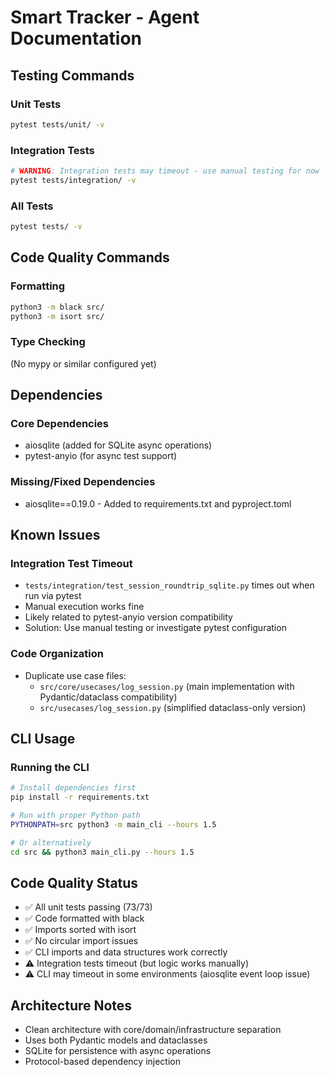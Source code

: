 # Smart Tracker - Agent Documentation

## Testing Commands

### Unit Tests
```bash
pytest tests/unit/ -v
```

### Integration Tests
```bash
# WARNING: Integration tests may timeout - use manual testing for now
pytest tests/integration/ -v
```

### All Tests
```bash
pytest tests/ -v
```

## Code Quality Commands

### Formatting
```bash
python3 -m black src/
python3 -m isort src/
```

### Type Checking
(No mypy or similar configured yet)

## Dependencies

### Core Dependencies
- aiosqlite (added for SQLite async operations)
- pytest-anyio (for async test support)

### Missing/Fixed Dependencies
- aiosqlite==0.19.0 - Added to requirements.txt and pyproject.toml

## Known Issues

### Integration Test Timeout
- `tests/integration/test_session_roundtrip_sqlite.py` times out when run via pytest
- Manual execution works fine
- Likely related to pytest-anyio version compatibility
- Solution: Use manual testing or investigate pytest configuration

### Code Organization
- Duplicate use case files: 
  - `src/core/usecases/log_session.py` (main implementation with Pydantic/dataclass compatibility)
  - `src/usecases/log_session.py` (simplified dataclass-only version)

## CLI Usage

### Running the CLI
```bash
# Install dependencies first
pip install -r requirements.txt

# Run with proper Python path
PYTHONPATH=src python3 -m main_cli --hours 1.5

# Or alternatively
cd src && python3 main_cli.py --hours 1.5
```

## Code Quality Status
- ✅ All unit tests passing (73/73)
- ✅ Code formatted with black
- ✅ Imports sorted with isort
- ✅ No circular import issues
- ✅ CLI imports and data structures work correctly
- ⚠️ Integration tests timeout (but logic works manually)
- ⚠️ CLI may timeout in some environments (aiosqlite event loop issue)

## Architecture Notes
- Clean architecture with core/domain/infrastructure separation
- Uses both Pydantic models and dataclasses
- SQLite for persistence with async operations
- Protocol-based dependency injection
